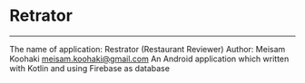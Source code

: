 # Retrator
---------------------------------------------------------------------------------------
The name of application: Restrator (Restaurant Reviewer)
Author: Meisam Koohaki   meisam.koohaki@gmail.com 
An Android application which written with Kotlin and using Firebase as database
